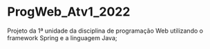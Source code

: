 # ProgWeb_Atv1_2022
Projeto da 1ª unidade da disciplina de programação Web utilizando o framework Spring e a linguagem Java;

